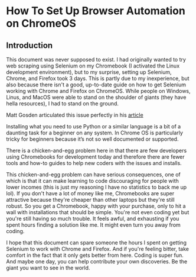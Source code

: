 # How To Set Up Browser Automation on ChromeOS

## Introduction
This document was never supposed to exist. I had originally wanted to try web scraping using Selenium on my Chromebook (I activated the Linux development environment), but to my surprise, setting up Selenium, Chrome, and Firefox took 3 days. This is partly due to my inexperience, but also because there isn't a good, up-to-date guide on how to get Selenium working with Chrome and Firefox on ChromeOS. While people on Windows, Linus, and MacOS were able to stand on the shoulder of giants (they have hella resources), I had to stand on the ground.

Matt Gosden articulated this issue perfectly in his [article](https://medium.com/swlh/is-a-chromebook-good-for-coding-and-data-science-322babcd5512)
>>>
Installing what you need to use Python or a similar language is a bit of a daunting task for a beginner on any system. In Chrome OS is particularly tricky for beginners because it’s not so well documented or supported.

There is a chicken-and-egg problem here in that there are few developers using Chromebooks for development today and therefore there are fewer tools and how-to guides to help new coders with the issues and installs.
>>>
This chicken-and-egg problem can have serious consequences, one of which is that it can make learning to code discouraging for people with lower incomes (this is just my reasoning I have no statistics to back me up lol). If you don't have a lot of money like me, Chromebooks are super attractive because they're cheaper than other laptops but they're still robust. So you get a Chromebook, happy with your purchase, only to hit a wall with installations that should be simple. You're not even coding yet but you're still having so much trouble. It feels awful, and exhausting if you spent hours finding a solution like me. It might even turn you away from coding.

I hope that this document can spare someone the hours I spent on getting Selenium to work with Chrome and Firefox. And if you're feeling bitter, take comfort in the fact that it only gets better from here. Coding is super fun. And maybe one day, you can help contribute your own discoveries. Be the giant you want to see in the world.
